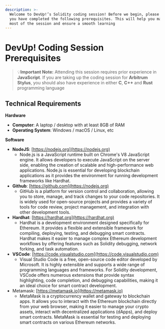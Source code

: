 ```yaml
---
description: >-
  Welcome to DevUp!’s Solidity coding session! Before we begin, please ensure
  you have completed the following prerequisites. This will help you make the
  most of the session and ensure a smooth learning
---
```


# DevUp! Coding Session Prerequisites

> 💡**Important Note:** Attending this session requires prior experience in **JavaScript**. If you are taking up the coding session for **Arbitrum Stylus**, you should also have experience in either **C**, **C++** and **Rust** programming language

## Technical Requirements

**Hardware**

* **Computer**: A laptop / desktop with at least 8GB of RAM
* **Operating System**: Windows / macOS / Linux, etc

**Software**

* **NodeJS**: [https://nodejs.org](https://nodejs.org)
  * Node.js is a JavaScript runtime built on Chrome's V8 JavaScript engine. It allows developers to execute JavaScript on the server side, enabling the creation of scalable and high-performance web applications. Node.js is essential for developing blockchain applications as it provides the environment for running development frameworks like Hardhat.
* **Github**: [https://github.com](https://nodejs.org)
  * GitHub is a platform for version control and collaboration, allowing you to store, manage, and track changes to your code repositories. It is widely used for open-source projects and provides a variety of tools for code review, project management, and integration with other development tools.
* **Hardhat**: [https://hardhat.org](https://hardhat.org)
  * Hardhat is a development environment designed specifically for Ethereum. It provides a flexible and extensible framework for compiling, deploying, testing, and debugging smart contracts. Hardhat makes it easier to manage complex Ethereum development workflows by offering features such as Solidity debugging, network forking, and task automation.
* **VSCode**: [https://code.visualstudio.com](https://code.visualstudio.com)
  * Visual Studio Code is a free, open-source code editor developed by Microsoft. It is highly extensible and supports a wide range of programming languages and frameworks. For Solidity development, VSCode offers numerous extensions that provide syntax highlighting, code completion, and debugging capabilities, making it an ideal choice for smart contract development.
* Metamask: [https://metamask.io](https://metamask.io)
  * MetaMask is a cryptocurrency wallet and gateway to blockchain apps. It allows you to interact with the Ethereum blockchain directly from your web browser, making it easier to manage your crypto assets, interact with decentralized applications (dApps), and deploy smart contracts. MetaMask is essential for testing and deploying smart contracts on various Ethereum networks.



